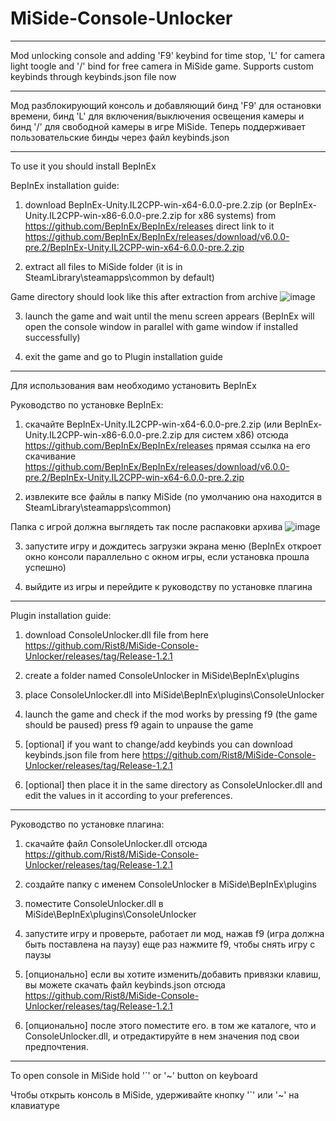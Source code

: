 # MiSide-Console-Unlocker


-----

Mod unlocking console and adding 'F9' keybind for time stop, 'L' for camera light toogle and '/' bind for free camera in MiSide game. 
Supports custom keybinds through keybinds.json file now

-----

Мод разблокирующий консоль и добавляющий бинд 'F9' для остановки времени, бинд 'L' для включения/выключения освещения камеры и бинд '/' для свободной камеры в игре MiSide.
Теперь поддерживает пользовательские бинды через файл keybinds.json

-----

To use it you should install BepInEx

BepInEx installation guide:
1. download BepInEx-Unity.IL2CPP-win-x64-6.0.0-pre.2.zip (or BepInEx-Unity.IL2CPP-win-x86-6.0.0-pre.2.zip for x86 systems) from https://github.com/BepInEx/BepInEx/releases direct link to it https://github.com/BepInEx/BepInEx/releases/download/v6.0.0-pre.2/BepInEx-Unity.IL2CPP-win-x64-6.0.0-pre.2.zip

2. extract all files to MiSide folder (it is in SteamLibrary\steamapps\common by default)

Game directory should look like this after extraction from archive ![image](https://github.com/user-attachments/assets/bc7d35bf-3b98-499f-8122-410911d545f2)

3. launch the game and wait until the menu screen appears (BepInEx will open the console window in parallel with game window if installed successfully)

4. exit the game and go to Plugin installation guide


-----

Для использования вам необходимо установить BepInEx

Руководство по установке BepInEx:

1. скачайте BepInEx-Unity.IL2CPP-win-x64-6.0.0-pre.2.zip (или BepInEx-Unity.IL2CPP-win-x86-6.0.0-pre.2.zip для систем x86) отсюда https://github.com/BepInEx/BepInEx/releases прямая ссылка на его скачивание https://github.com/BepInEx/BepInEx/releases/download/v6.0.0-pre.2/BepInEx-Unity.IL2CPP-win-x64-6.0.0-pre.2.zip

2. извлеките все файлы в папку MiSide (по умолчанию она находится в SteamLibrary\steamapps\common)

Папка с игрой должна выглядеть так после распаковки архива ![image](https://github.com/user-attachments/assets/bc7d35bf-3b98-499f-8122-410911d545f2)

3. запустите игру и дождитесь загрузки экрана меню (BepInEx откроет окно консоли параллельно с окном игры, если установка прошла успешно)

4. выйдите из игры и перейдите к руководству по установке плагина

-----

Plugin installation guide:

1. download ConsoleUnlocker.dll file from here https://github.com/Rist8/MiSide-Console-Unlocker/releases/tag/Release-1.2.1

2. create a folder named ConsoleUnlocker in MiSide\BepInEx\plugins

3. place ConsoleUnlocker.dll into MiSide\BepInEx\plugins\ConsoleUnlocker

4. launch the game and check if the mod works by pressing f9 (the game should be paused) press f9 again to unpause the game

5. [optional] if you want to change/add keybinds you can download keybinds.json file from here https://github.com/Rist8/MiSide-Console-Unlocker/releases/tag/Release-1.2.1

6. [optional] then place it in the same directory as ConsoleUnlocker.dll and edit the values in it according to your preferences.

-----

Руководство по установке плагина:

1. скачайте файл ConsoleUnlocker.dll отсюда https://github.com/Rist8/MiSide-Console-Unlocker/releases/tag/Release-1.2.1

2. создайте папку с именем ConsoleUnlocker в MiSide\BepInEx\plugins

3. поместите ConsoleUnlocker.dll в MiSide\BepInEx\plugins\ConsoleUnlocker

4. запустите игру и проверьте, работает ли мод, нажав f9 (игра должна быть поставлена ​​на паузу) еще раз нажмите f9, чтобы снять игру с паузы

5. [опционально] если вы хотите изменить/добавить привязки клавиш, вы можете скачать файл keybinds.json отсюда https://github.com/Rist8/MiSide-Console-Unlocker/releases/tag/Release-1.2.1

6. [опционально] после этого поместите его. в том же каталоге, что и ConsoleUnlocker.dll, и отредактируйте в нем значения под свои предпочтения.

-----



To open console in MiSide hold '`' or '~' button on keyboard


Чтобы открыть консоль в MiSide, удерживайте кнопку '`' или '~' на клавиатуре
